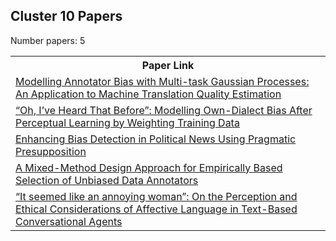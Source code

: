 ## Cluster 10 Papers

Number papers: 5
<html><table><tr>
<th>Paper Link</th>
</tr>
<tr>
<td><a href=https://www.semanticscholar.org/paper/bfda4772029faf4dd66086469cf44a6c96d16e5c>Modelling Annotator Bias with Multi-task Gaussian Processes: An Application to Machine Translation Quality Estimation</a></td>
</tr>
<tr>
<td><a href=https://www.semanticscholar.org/paper/1b15af5bef17f0162df4a26320e8bbd57a9a823f>“Oh, I’ve Heard That Before”: Modelling Own-Dialect Bias After Perceptual Learning by Weighting Training Data</a></td>
</tr>
<tr>
<td><a href=https://www.semanticscholar.org/paper/e9d87b6ffdcc812707ab1721a677fd6ce4c7d9c2>Enhancing Bias Detection in Political News Using Pragmatic Presupposition</a></td>
</tr>
<tr>
<td><a href=https://www.semanticscholar.org/paper/e3fc48e01eb6e89a793b8f981b5836beb525fd99>A Mixed-Method Design Approach for Empirically Based Selection of Unbiased Data Annotators</a></td>
</tr>
<tr>
<td><a href=https://www.semanticscholar.org/paper/fca7d9b0acb929328763b85c05f758fcee429abb>“It seemed like an annoying woman”: On the Perception and Ethical Considerations of Affective Language in Text-Based Conversational Agents</a></td>
</tr>
</table></html>
